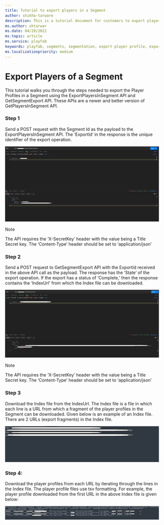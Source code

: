```yaml
---
title: Tutorial to export players in a Segment
author: shikha-tarware
description: This is a tutorial document for customers to export players of a segment
ms.author: shtarwar
ms.date: 04/29/2022
ms.topic: article
ms.service: playfab
keywords: playfab, segments, segmentation, export player profile, export segments players
ms.localizationpriority: medium
---
```


# Export Players of a Segment  

This tutorial walks you through the steps needed to export the Player Profiles in a Segment using the ExportPlayersInSegment API and GetSegmentExport API. These APIs are a newer and better version of GetPlayersInSegment API.

### Step 1
Send a POST request with the Segment Id as the payload to the ExportPlayersInSegment API. The ‘ExportId‘ in the response is the unique identifier of the export operation.

![Export Players In A Segment](media/ExportPlayersInSegment.png)

> [!Note]
> The API requires the ‘X-SecretKey’ header with the value being a Title Secret key. The ‘Content-Type’ header should be set to ‘application/json’ 

### Step 2
Send a POST request to GetSegmentExport API with the ExportId received in the above API call as the payload. The response has the ‘State’ of the export operation. If the export has a status of ‘Complete,’ then the response contains the ‘IndexUrl’ from which the Index file can be downloaded. 

![Get Segment Export](media/GetSegmentExport.png)

> [!Note]
> The API requires the ‘X-SecretKey’ header with the value being a Title Secret key. The ‘Content-Type’ header should be set to ‘application/json’ 

### Step 3
Download the Index file from the IndexUrl. The Index file is a file in which each line is a URL from which a fragment of the player profiles in the Segment can be downloaded. Given below is an example of an Index file. There are 2 URLs (export fragments) in the Index file.

![Index File.png](media/IndexFile.png)

### Step 4: 
Download the player profiles from each URL by iterating through the lines in the Index file. The player profile files use tsv formatting. For example, the player profile downloaded from the first URL in the above Index file is given below: 

![Player Profiles Retrieved from the Index File URL](media/PlayerProfilesRetrievedFromTheIndexFileURL.png)

